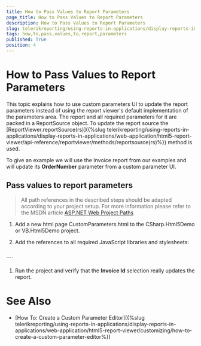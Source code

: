 ```yaml
---
title: How to Pass Values to Report Parameters
page_title: How to Pass Values to Report Parameters 
description: How to Pass Values to Report Parameters
slug: telerikreporting/using-reports-in-applications/display-reports-in-applications/web-application/html5-report-viewer/customizing/how-to-pass-values-to-report-parameters
tags: how,to,pass,values,to,report,parameters
published: True
position: 4
---
```


# How to Pass Values to Report Parameters

This topic explains how to use custom parameters UI to update the report parameters instead of using the report viewer's default implementation of the parameters area. The report and all required parameters for it are packed in a ReportSource object. To update the report source the [ReportViewer.reportSource(rs)]({%slug telerikreporting/using-reports-in-applications/display-reports-in-applications/web-application/html5-report-viewer/api-reference/reportviewer/methods/reportsource(rs)%}) method is used. 

To give an example we will use the Invoice report from our examples and will update its __OrderNumber__ parameter from a custom parameter UI. 

## Pass values to report parameters

> All path references in the described steps should be adapted according to your project setup. For more information please refer to the MSDN article [ASP.NET Web Project Paths](http://msdn.microsoft.com/en-us/library/ms178116.aspx) 


1. Add a new html page CustomParameters.html to the CSharp.Html5Demo or VB.Html5Demo project.

1. Add the references to all required JavaScript libraries and stylesheets:
    
    ````html
<!DOCTYPE html>
<html xmlns="http://www.w3.org/1999/xhtml">
<head>
    <title>Telerik HTML5 Report Viewer</title>
    <meta name="viewport" content="width=device-width, initial-scale=1, maximum-scale=1" />
    <script src="https://ajax.googleapis.com/ajax/libs/jquery/3.3.1/jquery.min.js" /script>
    <link href="/kendo/styles/kendo.common.min.css" rel="stylesheet" />
    <link href="/kendo/styles/kendo.blueopal.min.css" rel="stylesheet" />
    <script src="/ReportViewer/js/telerikReportViewer.kendo-16.0.22.119.min.js" /script>
    <script src="/ReportViewer/js/telerikReportViewer-16.0.22.119.min.js" /script>
    <style>
        #reportViewer1 {
            position: absolute;
            left: 5px;
            right: 5px;
            top: 40px;
            bottom: 5px;
            font-family: 'segoe ui', 'ms sans serif';
            overflow: hidden;
        }
    </style>
</head>
````

1. Add the custom parameter UI - a dropdown selector with a few values:
    
    ````html
<div id="invoiceIdSelector">
    <label for="invoiceId">Invoices</label>
    <select id="invoiceId" title="Select the Invoice ID">
        <option value="SO51081">SO51081</option>
        <option value="SO51082" selected="selected">SO51082</option>
        <option value="SO51083">SO51083</option>
    </select>
</div>
````

1. Add the ReportViewer placeholder
    
    ````html
<div id="reportViewer1">
    loading...
</div>
````

1. Now initialize the report viewer. We will use the minimal set of all [possible options]({%slug telerikreporting/using-reports-in-applications/display-reports-in-applications/web-application/html5-report-viewer/api-reference/report-viewer-initialization%}). Please note how the value from the custom UI is used to set the __OrderNumber__ report parameter initially: 
    
    ````js
$(document).ready(function () {
    $("#reportViewer1").telerik_ReportViewer({
        serviceUrl: "api/reports/",
        reportSource: {
            report: "Telerik.Reporting.Examples.CSharp.Invoice, CSharp.ReportLibrary",
            parameters: { OrderNumber: $('#invoiceId option:selected').val() }
        },
        ready: function () {
            //this.refreshReport();
        }
    });
});
````

1. Add code that updates the ReportSource parameters collection with the selected __Invoice Id__ from the dropdown box: 
    
    ````js
$('#invoiceId').change(function () {
    var viewer = $("#reportViewer1").data("telerik_ReportViewer");
    viewer.reportSource({
        report: viewer.reportSource().report,
        parameters: { OrderNumber: $(this).val() }
    });
    //setting the HTML5 Viewer's reportSource, causes a refresh automatically
    //if you need to force a refresh for other case, use:
    //viewer.refreshReport();
});
````

1. The HTML page that we have just created should looks like this:
    
    ````html
<!DOCTYPE html>
<html xmlns="http://www.w3.org/1999/xhtml">
<head>
    <title>Telerik HTML5 Report Viewer Demo With Custom Parameter</title>
    <meta name="viewport" content="width=device-width, initial-scale=1, maximum-scale=1" />
    <script src="https://ajax.googleapis.com/ajax/libs/jquery/3.3.1/jquery.min.js" /script>
    <link href="https://kendo.cdn.telerik.com/2020.3.1118/styles/kendo.common.min.css" rel="stylesheet" />
    <link href="https://kendo.cdn.telerik.com/token>kendosubsetversion</token>/styles/kendo.blueopal.min.css" rel="stylesheet" />
    <script src="/ReportViewer/js/telerikReportViewer.kendo.<token>buildversion</token>.min.js" /script>
    <script src="ReportViewer/js/telerikReportViewer-16.0.22.119.min.js" /script>
    <style>
        #reportViewer1 {
            position: absolute;
            left: 5px;
            right: 5px;
            top: 40px;
            bottom: 5px;
            overflow: hidden;
            font-family: Verdana, Arial;
        }
    </style>
</head>
<body>
    <div id="invoiceIdSelector">
        <label for="invoiceId">Invoices</label>
        <select id="invoiceId" title="Select the Invoice ID">
            <option value="SO51081">SO51081</option>
            <option value="SO51082" selected="selected">SO51082</option>
            <option value="SO51083">SO51083</option>
        </select>
    </div>
    <div id="reportViewer1">
        loading...
    </div>
    <script type="text/javascript">
        $(document).ready(function () {
            $("#reportViewer1").telerik_ReportViewer({
                    serviceUrl: "api/reports/",
                    reportSource: {
                        report: "Telerik.Reporting.Examples.CSharp.Invoice, CSharp.ReportLibrary",
                        parameters: { OrderNumber: $('#invoiceId option:selected').val() }
                    },
              });
          });
            $('#invoiceId').change(function () {
                var viewer = $("#reportViewer1").data("telerik_ReportViewer");
                viewer.reportSource({
                    report: viewer.reportSource().report,
                    parameters: { OrderNumber: $(this).val() }
                });
                //setting the HTML5 Viewer's reportSource, causes a refresh automatically
                //if you need to force a refresh for other case, use:
                //viewer.refreshReport();
            });
    </script>
</body>
</html>
````

1. Run the project and verify that the __Invoice Id__ selection really updates the report. 


# See Also

* [How To: Create a Custom Parameter Editor]({%slug telerikreporting/using-reports-in-applications/display-reports-in-applications/web-application/html5-report-viewer/customizing/how-to-create-a-custom-parameter-editor%})
